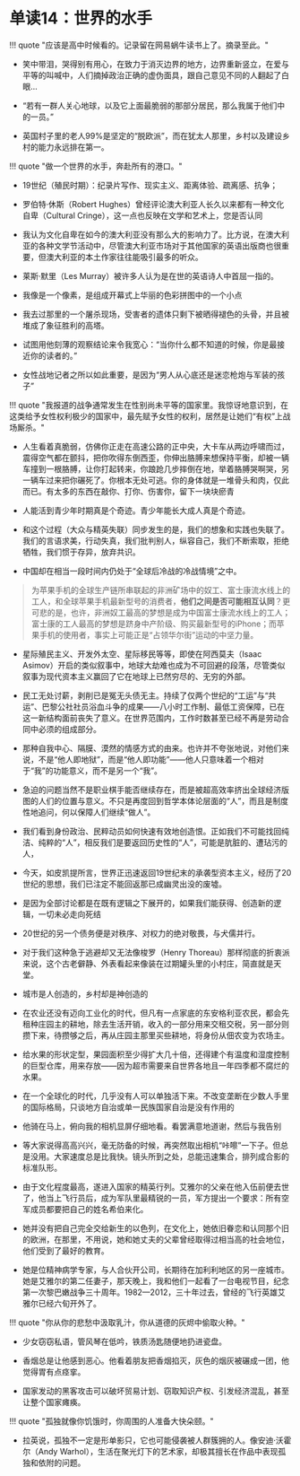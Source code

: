 # 单读14：世界的水手

!!! quote "应该是高中时候看的。记录留在网易蜗牛读书上了。摘录至此。"

- 笑中带泪，哭得别有用心，在致力于消灭边界的地方，边界重新竖立，在爱与平等的叫喊中，人们摘掉政治正确的虚伪面具，跟自己意见不同的人翻起了白眼…

- “若有一群人关心地球，以及它上面最脆弱的那部分居民，那么我属于他们中的一员。”

- 英国村子里的老人99%是坚定的“脱欧派”，而在犹太人那里，乡村以及建设乡村的能力永远排在第一。

!!! quote "做一个世界的水手，奔赴所有的港口。"

- 19世纪（殖民时期）：纪录片写作、现实主义、距离体验、疏离感、抗争；

- 罗伯特·休斯（Robert Hughes）曾经评论澳大利亚人长久以来都有一种文化自卑（Cultural Cringe），这一点也反映在文学和艺术上，您是否认同


- 我认为文化自卑在如今的澳大利亚没有那么大的影响力了。比方说，在澳大利亚的各种文学节活动中，尽管澳大利亚市场对于其他国家的英语出版商也很重要，但澳大利亚的本土作家往往能吸引最多的听众。

- 莱斯·默里（Les Murray）被许多人认为是在世的英语诗人中首屈一指的。

- 我像是一个像素，是组成开幕式上华丽的色彩拼图中的一个小点

- 我去过那里的一个屠杀现场，受害者的遗体只剩下被晒得褪色的头骨，并且被堆成了象征胜利的高塔。

- 试图用他刻薄的观察结论来令我宽心：“当你什么都不知道的时候，你是最接近你的读者的。”


- 女性战地记者之所以如此重要，是因为“男人从心底还是迷恋枪炮与军装的孩子”

!!! quote "我报道的战争通常发生在性别尚未平等的国家里。我惊讶地意识到，在这类给予女性权利极少的国家中，最先赋予女性的权利，居然是让她们“有权”上战场厮杀。"

- 人生看着真脆弱，仿佛你正走在高速公路的正中央，大卡车从两边呼啸而过，震得空气都在颤抖，把你吹得东倒西歪，你伸出胳膊来想保持平衡，却被一辆车撞到一根胳膊，让你打起转来，你踉跄几步摔倒在地，举着胳膊哭啊哭，另一辆车过来把你碾死了。你根本无处可逃。你的身体就是一堆骨头和肉，仅此而已。有太多的东西在敲你、打你、伤害你，留下一块块瘀青

- 人能活到青少年时期真是个奇迹。青少年能长大成人真是个奇迹。

- 和这个过程（大众与精英失联）同步发生的是，我们的想象和实践也失联了。我们的言语求美，行动失真，我们批判别人，纵容自己，我们不断索取，拒绝牺牲，我们惯于存异，放弃共识。

- 中国却在相当一段时间内仍处于“全球后冷战的冷战情境”之中。

> 为苹果手机的全球生产链所串联起的非洲矿场中的奴工、富士康流水线上的工人，和全球苹果手机最新型号的消费者，**他们之间是否可能相互认同**？更可悲的是，也许，非洲奴工最高的梦想是成为中国富士康流水线上的工人；富士康的工人最高的梦想是跻身中产阶级、购买最新型号的iPhone；而苹果手机的使用者，事实上可能正是“占领华尔街”运动的中坚力量。

- 星际殖民主义、开发外太空、星际移民等等，即使在阿西莫夫（Isaac Asimov）开启的类似叙事中，地球大劫难也成为不可回避的段落，尽管类似叙事为现代资本主义赢回了它在地球上已然穷尽的、无穷的外部。

- 民工无处讨薪，剥削已是冤无头债无主。持续了仅两个世纪的“工运”与“共运”、巴黎公社社员浴血斗争的成果——八小时工作制、最低工资保障，已在这一新结构面前丧失了意义。在世界范围内，工作时数甚至已经不再是劳动合同中必须的组成部分。

- 那种自我中心、隔膜、漠然的情感方式的由来。也许并不夸张地说，对他们来说，不是“他人即地狱”，而是“他人即功能”——他人只意味着一个相对于“我”的功能意义，而不是另一个“我”。

- 急迫的问题当然不是职业棋手能否继续存在，而是被超高效率挤出全球经济版图的人们的位置与意义。不只是再度回到哲学本体论层面的“人”，而且是制度性地追问，何以保障人们继续“做人”。

- 我们看到身份政治、民粹动员如何快速有效地创造恨。正如我们不可能找回纯洁、纯粹的“人”，相反我们是要返回历史性的“人”，可能是肮脏的、遭玷污的人，

- 今天，如皮凯提所言，世界正迅速返回19世纪末的承袭型资本主义，经历了20世纪的思想，我们已注定不能回返那已成幽灵出没的废墟。

- 是因为全部讨论都是在既有逻辑之下展开的，如果我们能获得、创造新的逻辑，一切未必走向死结

- 20世纪的另一个债务便是对秩序、对权力的绝对敬畏，与犬儒并行。

- 对于我们这种急于逃避却又无法像梭罗（Henry Thoreau）那样彻底的折衷派来说，这个古老僻静、外表看起来像装在过期罐头里的小村庄，简直就是天堂。


- 城市是人创造的，乡村却是神创造的

- 在农业还没有迈向工业化的时代，但凡有一点家底的东安格利亚农民，都会先租种庄园主的耕地，除去生活开销，收入的一部分用来交租交税，另一部分则攒下来，待攒够之后，再从庄园主那里买些耕地，将身份从佃农变为农场主。

- 给水果的形状定型，果园面积至少得扩大几十倍，还得建个有温度和湿度控制的巨型仓库，用来存放——因为超市需要来自世界各地且一年四季都不腐烂的水果。

- 在一个全球化的时代，几乎没有人可以单独活下来。不改变垄断在少数人手里的国际格局，只谈地方自治或单一民族国家自治是没有作用的


- 他骑在马上，俯向我的相机显屏仔细地看。看罢满意地道谢，然后与我告别
- 等大家说得高高兴兴，毫无防备的时候，再突然取出相机“咔嚓”一下子。但总是没用。大家速度总是比我快。镜头所到之处，总能迅速集合，排列成合影的标准队形。

- 由于文化程度最高，遂进入国家的精英行列。艾雅尔的父亲在他入伍前便去世了，他当上飞行员后，成为军队里最精锐的一员，军方提出一个要求：所有空军成员都要把自己的姓名希伯来化。


- 她并没有把自己完全交给新生的以色列，在文化上，她依旧眷恋和认同那个旧的欧洲，在那里，不用说，她和她丈夫的父辈曾经取得过相当高的社会地位，他们受到了最好的教育。

- 她是位精神病学专家，与人合伙开公司，长期待在加利利地区的另一座城市。她是艾雅尔的第二任妻子，那天晚上，我和他们一起看了一台电视节目，纪念第一次黎巴嫩战争三十周年。1982—2012，三十年过去，曾经的飞行英雄艾雅尔已经六旬开外了。

!!! quote "你从你的悲愁中汲取乳汁，你从道德的灰烬中偷取火种。"

- 少女窃窃私语，管风琴在低吟，铁质汤匙随便地扔进瓷盘。

- 香烟总是让他感到恶心。他看着朋友把香烟掐灭，灰色的烟灰被碾成一团，他觉得胃有点痉挛。

- 国家发动的黑客攻击可以破坏贸易计划、窃取知识产权、引发经济混乱，甚至让整个国家瘫痪。

!!! quote "孤独就像你饥饿时，你周围的人准备大快朵颐。"

- 拉英说，孤独不一定是形单影只，它也可能侵袭被人群簇拥的人。像安迪·沃霍尔（Andy Warhol），生活在聚光灯下的艺术家，却极其擅长在作品中表现孤独和依附的问题。
